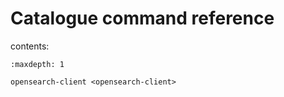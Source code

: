 # Catalogue command reference

contents:

```{toctree}
:maxdepth: 1

opensearch-client <opensearch-client>
```
